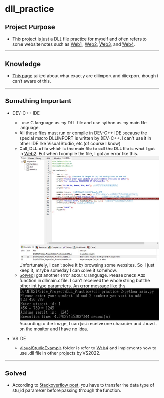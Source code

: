 # dll_practice

## Project Purpose
* This project is just a DLL file practice for myself and often refers to some website notes such as [Web1](https://ithelp.ithome.com.tw/articles/10238425) , [Web2](https://pws.niu.edu.tw/~ttlee/sp.100.2/dll/), [Web3](https://home.gamer.com.tw/artwork.php?sn=5026451), and [Web4](https://officeguide.cc/visual-studio-2019-create-dll-files-tutorial-examples/).

***

## Knowledge
* [This page](http://ot-note.logdown.com/posts/775098/ms-dllexport-vs-dllimport) talked about what exactly are dllimport and dllexport, though I can't aware of this.

***

## Something Important
* DEV-C++ IDE
	* I use C language as my DLL file and use python as my main file language.
	* All these files must run or compile in DEV-C++ IDE because the special macro DLLIMPORT is written by DEV-C++. I can't use it in other IDE like Visual Studio, etc.(of course I know)
	* Call_DLL.c file which is the main file to call the DLL file is what I get in [Web2](https://pws.niu.edu.tw/~ttlee/sp.100.2/dll/). But when I compile the file, I got an error like this.![compile error](./img/compile_error.jpg)Unfortunately, I can't solve it by browsing some websites. So, I just keep it, maybe someday I can solve it somehow.
	* [Solved](#solved)I got another error about C language. Please check Add function in dllmain.c file. I can't received the whole string but the other int type parameters. An error message like this<img src="./img/parse_error.jpg" alt="parse_error" style="zoom:200%;" />According to the image, I can just receive one character and show it on the monitor and I have no idea.

* VS IDE
	* [VisualStudioExample](/VisualStudioExample/) folder is refer to [Web4](https://officeguide.cc/visual-studio-2019-create-dll-files-tutorial-examples/) and implements how to use .dll file in other projects by VS2022.

***

## Solved
* According to [Stackoverflow post](https://stackoverflow.com/questions/55037429/passing-string-from-python-to-c-using-ctypes-only-the-first-character-is-sen), you have to transfer the data type of stu_id parameter before passing through the function.